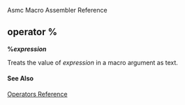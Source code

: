 Asmc Macro Assembler Reference

## operator %

**%_expression_**

Treats the value of _expression_ in a macro argument as text.

#### See Also

[Operators Reference](readme.md)
